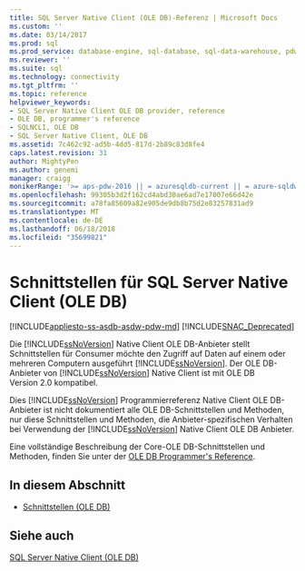 ```yaml
---
title: SQL Server Native Client (OLE DB)-Referenz | Microsoft Docs
ms.custom: ''
ms.date: 03/14/2017
ms.prod: sql
ms.prod_service: database-engine, sql-database, sql-data-warehouse, pdw
ms.reviewer: ''
ms.suite: sql
ms.technology: connectivity
ms.tgt_pltfrm: ''
ms.topic: reference
helpviewer_keywords:
- SQL Server Native Client OLE DB provider, reference
- OLE DB, programmer's reference
- SQLNCLI, OLE DB
- SQL Server Native Client, OLE DB
ms.assetid: 7c462c92-ad5b-4dd5-817d-2b89c83d8fe4
caps.latest.revision: 31
author: MightyPen
ms.author: genemi
manager: craigg
monikerRange: '>= aps-pdw-2016 || = azuresqldb-current || = azure-sqldw-latest || >= sql-server-2016 || = sqlallproducts-allversions'
ms.openlocfilehash: 99305b3d2f162cd4abd30ae6ad7e17007e66d42e
ms.sourcegitcommit: a78fa85609a82e905de9db8b75d2e83257831ad9
ms.translationtype: MT
ms.contentlocale: de-DE
ms.lasthandoff: 06/18/2018
ms.locfileid: "35699821"
---
```

# <a name="sql-server-native-client-ole-db-interfaces"></a>Schnittstellen für SQL Server Native Client (OLE DB)
[!INCLUDE[appliesto-ss-asdb-asdw-pdw-md](../../includes/appliesto-ss-asdb-asdw-pdw-md.md)]
[!INCLUDE[SNAC_Deprecated](../../includes/snac-deprecated.md)]

  Die [!INCLUDE[ssNoVersion](../../includes/ssnoversion-md.md)] Native Client OLE DB-Anbieter stellt Schnittstellen für Consumer möchte den Zugriff auf Daten auf einem oder mehreren Computern ausgeführt [!INCLUDE[ssNoVersion](../../includes/ssnoversion-md.md)]. Der OLE DB-Anbieter von [!INCLUDE[ssNoVersion](../../includes/ssnoversion-md.md)] Native Client ist mit OLE DB Version 2.0 kompatibel.  
  
 Dies [!INCLUDE[ssNoVersion](../../includes/ssnoversion-md.md)] Programmierreferenz Native Client OLE DB-Anbieter ist nicht dokumentiert alle OLE DB-Schnittstellen und Methoden, nur diese Schnittstellen und Methoden, die Anbieter-spezifischen Verhalten bei Verwendung der [!INCLUDE[ssNoVersion](../../includes/ssnoversion-md.md)] Native Client OLE DB Anbieter.  
  
 Eine vollständige Beschreibung der Core-OLE DB-Schnittstellen und Methoden, finden Sie unter der [OLE DB Programmer's Reference](http://go.microsoft.com/fwlink/?LinkId=45232).  
  
## <a name="in-this-section"></a>In diesem Abschnitt  
  
-   [Schnittstellen &#40;OLE DB&#41;](http://msdn.microsoft.com/library/34c33364-8538-45db-ae41-5654481cda93)  
  
## <a name="see-also"></a>Siehe auch  
 [SQL Server Native Client &#40;OLE DB&#41;](../../relational-databases/native-client/ole-db/sql-server-native-client-ole-db.md)  
  
  
